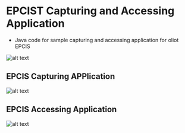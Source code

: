# EPCIST Capturing and Accessing Application

* Java code for sample capturing and accessing application for oliot EPCIS

![alt text](https://github.com/yalewkidane/EPCIS_Capturing_Accessing_App/blob/master/Doc/image/Capturing_accessing_app.png)
## EPCIS Capturing APPlication 

![alt text](https://github.com/yalewkidane/EPCIS_Capturing_Accessing_App/blob/master/Doc/image/Capturing.png)

## EPCIS Accessing Application 
![alt text](https://github.com/yalewkidane/EPCIS_Capturing_Accessing_App/blob/master/Doc/image/accessing_App.png)
